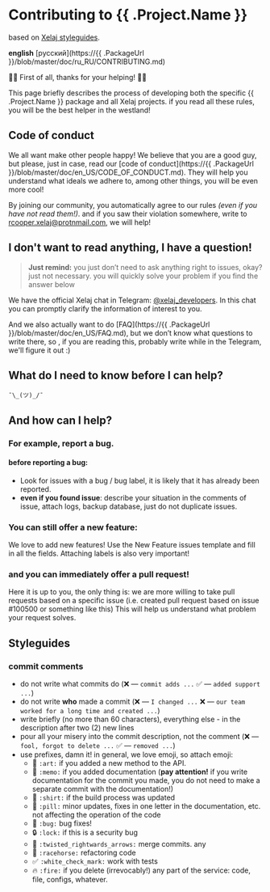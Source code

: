 # Contributing to {{ .Project.Name }}

based on [Xelaj styleguides](https://github.com/xelaj/birch/blob/master/CONTRIBUTING.md).

**english** [русский](https://{{ .PackageUrl }}/blob/master/doc/ru_RU/CONTRIBUTING.md)

🌚🌚 First of all, thanks for your helping! 🌝🌝

This page briefly describes the process of developing both the specific {{ .Project.Name }} package and all Xelaj projects. if you read all these rules, you will be the best helper in the westland!

## Code of conduct

We all want make other people happy! We believe that you are a good guy, but please, just in case, read our [code of conduct](https://{{ .PackageUrl }}/blob/master/doc/en_US/CODE_OF_CONDUCT.md). They will help you understand what ideals we adhere to, among other things, you will be even more cool!

By joining our community, you automatically agree to our rules _(even if you have not read them!)_. and if you saw their violation somewhere, write to rcooper.xelaj@protnmail.com, we will help!

## I don't want to read anything, I have a question!

> **Just remind:** you just don’t need to ask anything right to issues, okay? just not necessary. you will quickly solve your problem if you find the answer below

We have the official Xelaj chat in Telegram: [@xelaj_developers](http://t.me/xelaj_developers). In this chat you can promptly clarify the information of interest to you.

And we also actually want to do [FAQ](https://{{ .PackageUrl }}/blob/master/doc/en_US/FAQ.md), but we don’t know what questions to write there, so , if you are reading this, probably write while in the Telegram, we'll figure it out :)

## What do I need to know before I can help?

`¯\_(ツ)_/¯`

## And how can I help?

### For example, report a bug.

#### before reporting a bug:

* Look for issues with a bug / bug label, it is likely that it has already been reported.
* **even if you found issue**: describe your situation in the comments of issue, attach logs, backup database, just do not duplicate issues.

### You can still offer a new feature:

We love to add new features! Use the New Feature issues template and fill in all the fields. Attaching labels is also very important!

### and you can immediately offer a pull request!

Here it is up to you, the only thing is: we are more willing to take pull requests based on a specific issue (i.e. created pull request based on issue #100500 or something like this) This will help us understand what problem your request solves.

## Styleguides

### commit comments

* do not write what commits do (❌ — `commit adds ...` ✅ — `added support ...`)
* do not write **who** made a commit (❌ — `I changed ...` ❌ — `our team worked for a long time and created ...`)
* write briefly (no more than 60 characters), everything else - in the description after two (2) new lines
* pour all your misery into the commit description, not the comment (❌ — `fool, forgot to delete ...` ✅ — `removed ...`)
* use prefixes, damn it! in general, we love emoji, so attach emoji:
    * 🎨 `:art:` if you added a new method to the API.
    * 📝 `:memo:` if you added documentation (**pay attention!** if you write documentation for the commit you made, you do not need to make a separate commit with the documentation!)
    * 👕 `:shirt:` if the build process was updated
    * 💊 `:pill:` minor updates, fixes in one letter in the documentation, etc. not affecting the operation of the code
    * 🐛 `:bug:` bug fixes!
    * 🔒 `:lock:` if this is a security bug
    * 🔀 `:twisted_rightwards_arrows:` merge commits. any
    * 🏇 `:racehorse:` refactoring code
    * ✅ `:white_check_mark:` work with tests
    * 🔥 `:fire:` if you delete (irrevocably!) any part of the service: code, file, configs, whatever.